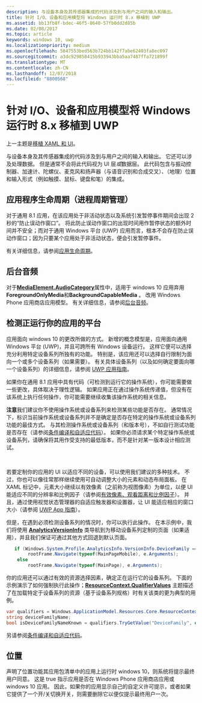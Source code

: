 ```yaml
---
description: 与设备本身及其传感器集成的代码涉及到与用户之间的输入和输出。
title: 针对 I/O、设备和应用模型将 Windows 运行时 8.x 移植到 UWP
ms.assetid: bb13fb8f-bdec-46f5-8640-57fb0dd2d85b
ms.date: 02/08/2017
ms.topic: article
keywords: windows 10, uwp
ms.localizationpriority: medium
ms.openlocfilehash: 5847553bed563b724bb142f7abe62403fa8ec097
ms.sourcegitcommit: a3dc929858415b933943bba5aa7487ffa721899f
ms.translationtype: MT
ms.contentlocale: zh-CN
ms.lasthandoff: 12/07/2018
ms.locfileid: "8800568"
---
```

# <a name="porting-windows-runtime-8x-to-uwp-for-io-device-and-app-model"></a>针对 I/O、设备和应用模型将 Windows 运行时 8.x 移植到 UWP




上一主题是[移植 XAML 和 UI](w8x-to-uwp-porting-xaml-and-ui.md)。

与设备本身及其传感器集成的代码涉及到与用户之间的输入和输出。 它还可以涉及处理数据。 但是通常不会将此代码视为 UI 层*或*数据层。 此代码包含与振动控制器、加速计、陀螺仪、麦克风和扬声器（与语音识别和合成交叉）、（地理）位置和输入形式（例如触摸、鼠标、键盘和笔）的集成。

## <a name="application-lifecycle-process-lifetime-management"></a>应用程序生命周期（进程周期管理）


对于通用 8.1 应用，在该应用处于非活动状态以及系统引发暂停事件期间会出现 2 秒的“防止误动作窗口”。 将此防止误动作窗口的出现时间用作暂停状态的额外时间并不安全；而对于通用 Windows 平台 (UWP) 应用而言，根本不会存在防止误动作窗口；因为只要某个应用处于非活动状态，便会引发暂停事件。

有关详细信息，请参阅[应用生命周期](https://msdn.microsoft.com/library/windows/apps/mt243287)。

## <a name="background-audio"></a>后台音频


对于[**MediaElement.AudioCategory**](https://msdn.microsoft.com/library/windows/apps/br227352)属性中，适用于 windows 10 应用弃用**ForegroundOnlyMedia**和**BackgroundCapableMedia** 。 改用 Windows Phone 应用商店应用模型。 有关详细信息，请参阅[后台音频](https://msdn.microsoft.com/library/windows/apps/mt282140)。

## <a name="detecting-the-platform-your-app-is-running-on"></a>检测正运行你的应用的平台


应用面向 windows 10 的更改所做的方式。 新增的概念模型是，应用面向通用 Windows 平台 (UWP)，并且可跨所有 Windows 设备运行。 这样它便可以选择充分利用特定设备系列所独有的功能。 特别是，该应用还可以选择自行限制为面向一个或多个设备系列（如果需要）。 有关具体设备系列（以及如何确定要面向哪一个设备系列）的详细信息，请参阅 [UWP 应用指南](https://msdn.microsoft.com/library/windows/apps/dn894631)。

如果你在通用 8.1 应用中具有代码（可检测到运行它的操作系统），你可能需要做一些更改，具体取决于理性逻辑。 如果应用正在通过操作系统传递值，但没有在该系统上执行任何操作，你可能需要继续收集该操作系统的相关信息。

**注意**我们建议你不使用操作系统或设备系列来检测某些功能是否存在。 通常情况下，标识当前操作系统或设备系列并不是确定是否存在特定的操作系统或设备系列功能的最佳方式。 与其检测操作系统或设备系列（和版本号），不如自行测试功能是否存在（请参阅[条件编译和自适应代码](w8x-to-uwp-porting-to-a-uwp-project.md)）。 如果你必须请求某个特定操作系统或设备系列，请确保将其用作受支持的最低版本，而不是针对某一版本设计相应测试。

 

若要定制你的应用的 UI 以适应不同的设备，可以使用我们建议的多种技术。 不过，你也可以像往常那样继续使用可自动调整大小的元素和动态布局面板。 在 XAML 标记中，元素大小继续以有效像素（之前称为视图像素）为单位，以便 UI 能适应不同的分辨率和比例因子（请参阅[有效像素、观看距离和比例因子](w8x-to-uwp-porting-xaml-and-ui.md)）。 并且，通过使用视觉状态管理器的自适应触发器和设置器，让 UI 能适应相应的窗口大小（请参阅 [UWP App 指南](https://msdn.microsoft.com/library/windows/apps/dn894631)）。

但是，在遇到必须检测设备系列的情况时，你可以执行此操作。 在本示例中，我们将使用 [**AnalyticsVersionInfo**](https://msdn.microsoft.com/library/windows/apps/dn960165) 类导航到为移动设备系列定制的页面（如果适用），并且我们保证可通过其他方式回退到默认页面。

```csharp
   if (Windows.System.Profile.AnalyticsInfo.VersionInfo.DeviceFamily == "Windows.Mobile")
        rootFrame.Navigate(typeof(MainPageMobile), e.Arguments);
    else
        rootFrame.Navigate(typeof(MainPage), e.Arguments);
```

你的应用还可以通过有效的资源选择因素，确定正在运行它的设备系列。 下面的示例演示了如何强制执行此操作；[**ResourceContext.QualifierValues**](https://msdn.microsoft.com/library/windows/apps/br206071) 主题描述了在加载特定于设备系列的资源（基于设备系列规格）时有关该类的更为典型的用例。

```csharp
var qualifiers = Windows.ApplicationModel.Resources.Core.ResourceContext.GetForCurrentView().QualifierValues;
string deviceFamilyName;
bool isDeviceFamilyNameKnown = qualifiers.TryGetValue("DeviceFamily", out deviceFamilyName);
```

另请参阅[条件编译和自适应代码](w8x-to-uwp-porting-to-a-uwp-project.md)。

## <a name="location"></a>位置


声明了位置功能其应用包清单中的应用上运行时 windows 10，则系统将提示最终用户同意。 这是 true 指示应用是否在 Windows Phone 应用商店应用或 windows 10 应用。 因此，如果你的应用显示自己的自定义许可提示，或者如果它提供了一个开/关切换开关，则需要删除它以便仅提示最终用户一次。

 

 




